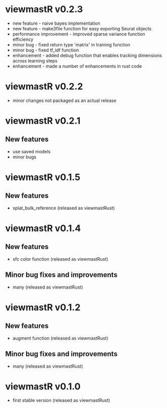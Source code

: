 # viewmastR v0.2.3

* new feature - naive bayes implementation
* new feature - make3file function for easy exporting Seurat objects
* performance improvement - improved sparse variance function efficiency
* minor bug - fixed return type 'matrix' in training function
* minor bug - fixed tf_idf function
* enhancement - added debug function that enables tracking dimensions across learning steps
* enhancement - made a number of enhancements in rust code

# viewmastR v0.2.2
* minor changes not packaged as an actual release

# viewmastR v0.2.1

## New features

* use saved models 
* minor bugs

# viewmastR v0.1.5

## New features

* splat_bulk_reference  (released as viewmastRust)

# viewmastR v0.1.4

## New features

* sfc color function  (released as viewmastRust)

## Minor bug fixes and improvements

* many  (released as viewmastRust)

# viewmastR v0.1.2

## New features

* augment function  (released as viewmastRust)

## Minor bug fixes and improvements

* many  (released as viewmastRust)

# viewmastR v0.1.0

* first stable version (released as viewmastRust)
